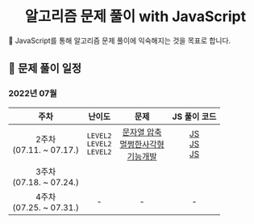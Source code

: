 <div align="center">
  <h1>알고리즘 문제 풀이 with JavaScript</h2>
</div>
🎯 JavaScript를 통해 알고리즘 문제 풀이에 익숙해지는 것을 목표로 합니다.

## 📆 문제 풀이 일정

### 2022년 07월

|             주차             |                   난이도                    |                                                                                                                                   문제                                                                                                                                   |                                                                                                                                      JS 풀이 코드                                                                                                                                      |
| :--------------------------: | :-----------------------------------------: | :----------------------------------------------------------------------------------------------------------------------------------------------------------------------------------------------------------------------------------------------------------------------: | :------------------------------------------------------------------------------------------------------------------------------------------------------------------------------------------------------------------------------------------------------------------------------------: |
| 2주차<br />(07.11. ~ 07.17.) | `LEVEL2`<br/> `LEVEL2`<br /> `LEVEL2`<br /> | [문자열 압축](https://school.programmers.co.kr/learn/courses/30/lessons/60057?language=javascript)<br/>[멀쩡한사각형](https://school.programmers.co.kr/learn/courses/30/lessons/62048)<br /> [기능개발](https://school.programmers.co.kr/learn/courses/30/lessons/42586) | [JS](https://github.com/Eunyeol-Lucas/algorithm_solution/blob/master/LEVEL2/%EB%AC%B8%EC%9E%90%EC%97%B4%EC%95%95%EC%B6%95.js)<br/> [JS](https://github.com/Eunyeol-Lucas/algorithm_solution/blob/master/LEVEL2/%EB%A9%80%EC%A9%A1%ED%95%9C%EC%82%AC%EA%B0%81%ED%98%95.js)<br /> [JS]() |
| 3주차<br />(07.18. ~ 07.24.) |                                             |                                                                                                                                                                                                                                                                          |                                                                                                                                                                                                                                                                                        |
| 4주차<br />(07.25. ~ 07.31.) |                      -                      |                                                                                                                                    -                                                                                                                                     |                                                                                                                                           -                                                                                                                                            |
